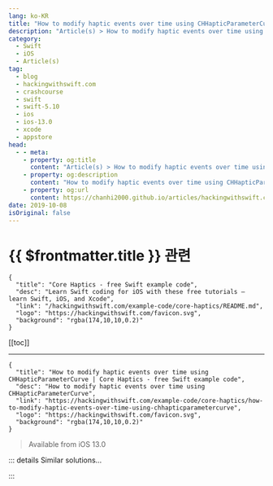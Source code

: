 ```yaml
---
lang: ko-KR
title: "How to modify haptic events over time using CHHapticParameterCurve"
description: "Article(s) > How to modify haptic events over time using CHHapticParameterCurve"
category:
  - Swift
  - iOS
  - Article(s)
tag: 
  - blog
  - hackingwithswift.com
  - crashcourse
  - swift
  - swift-5.10
  - ios
  - ios-13.0
  - xcode
  - appstore
head:
  - - meta:
    - property: og:title
      content: "Article(s) > How to modify haptic events over time using CHHapticParameterCurve"
    - property: og:description
      content: "How to modify haptic events over time using CHHapticParameterCurve"
    - property: og:url
      content: https://chanhi2000.github.io/articles/hackingwithswift.com/example-code/core-haptics/how-to-modify-haptic-events-over-time-using-chhapticparametercurve.html
date: 2019-10-08
isOriginal: false
---
```


# {{ $frontmatter.title }} 관련

```component VPCard
{
  "title": "Core Haptics - free Swift example code",
  "desc": "Learn Swift coding for iOS with these free tutorials – learn Swift, iOS, and Xcode",
  "link": "/hackingwithswift.com/example-code/core-haptics/README.md",
  "logo": "https://hackingwithswift.com/favicon.svg",
  "background": "rgba(174,10,10,0.2)"
}
```

[[toc]]

---

```component VPCard
{
  "title": "How to modify haptic events over time using CHHapticParameterCurve | Core Haptics - free Swift example code",
  "desc": "How to modify haptic events over time using CHHapticParameterCurve",
  "link": "https://hackingwithswift.com/example-code/core-haptics/how-to-modify-haptic-events-over-time-using-chhapticparametercurve",
  "logo": "https://hackingwithswift.com/favicon.svg",
  "background": "rgba(174,10,10,0.2)"
}
```

> Available from iOS 13.0

<!-- TODO: 작성 -->

<!-- 
Core Haptics gives us extraordinary control over vibration events, including one-off taps (transient haptics), longer vibrations (continuous haptics), and shaped vibrations (haptic parameter curves).

For example, if you wanted to make a vibration that started strong and faded away, you would use import CoreHaptics and create a property to store the haptic engine:

```swift
var engine: CHHapticEngine?
```

Then you would spin up the haptic engine like this:

```swift
guard CHHapticEngine.capabilitiesForHardware().supportsHaptics else { return }

do {
    engine = try CHHapticEngine()
    try engine?.start()
} catch {
    print("There was an error creating the engine: \(error.localizedDescription)")
}
```

Finally, you need to run this code whenever you want your haptic to play

```swift
// create a dull, strong haptic
let sharpness = CHHapticEventParameter(parameterID: .hapticSharpness, value: 0)
let intensity = CHHapticEventParameter(parameterID: .hapticIntensity, value: 1)

// create a curve that fades from 1 to 0 over one second
let start = CHHapticParameterCurve.ControlPoint(relativeTime: 0, value: 1)
let end = CHHapticParameterCurve.ControlPoint(relativeTime: 1, value: 0)

// use that curve to control the haptic strength
let parameter = CHHapticParameterCurve(parameterID: .hapticIntensityControl, controlPoints: [start, end], relativeTime: 0)

// create a continuous haptic event starting immediately and lasting one second
let event = CHHapticEvent(eventType: .hapticContinuous, parameters: [sharpness, intensity], relativeTime: 0, duration: 1)

// now attempt to play the haptic, with our fading parameter
do {
    let pattern = try CHHapticPattern(events: [event], parameterCurves: [parameter])

    let player = try engine?.makePlayer(with: pattern)
    try player?.start(atTime: 0)
} catch {
    // add your own meaningful error handling here!
    print(error.localizedDescription)
}
```

As you can see, it does take quite a bit of code to get a fairly basic effect. However, the reason for that is because Core Haptics allows us to create more complicated effects by adding more parameters, curves, and events – it’s a remarkably flexible API.

For example, we just created a fading continuous haptic, but we can actually combine that with multiple transient haptics to make an explosion effect: one fading buzz, with lots of smaller little pops going off at the same time.

To try this out, first make sure you follow the setup steps above, then use this code to create and play your haptic:

```swift
var events = [CHHapticEvent]()
var curves = [CHHapticParameterCurve]()

do {
    // create one continuous buzz that fades out
    let sharpness = CHHapticEventParameter(parameterID: .hapticSharpness, value: 0)
    let intensity = CHHapticEventParameter(parameterID: .hapticIntensity, value: 1)

    let start = CHHapticParameterCurve.ControlPoint(relativeTime: 0, value: 1)
    let end = CHHapticParameterCurve.ControlPoint(relativeTime: 1.5, value: 0)

    let parameter = CHHapticParameterCurve(parameterID: .hapticIntensityControl, controlPoints: [start, end], relativeTime: 0)
    let event = CHHapticEvent(eventType: .hapticContinuous, parameters: [sharpness, intensity], relativeTime: 0, duration: 1.5)
    events.append(event)
    curves.append(parameter)
}

for _ in 1...16 {
    // make some sparkles
    let sharpness = CHHapticEventParameter(parameterID: .hapticSharpness, value: 1)
    let intensity = CHHapticEventParameter(parameterID: .hapticIntensity, value: 1)
    let event = CHHapticEvent(eventType: .hapticTransient, parameters: [sharpness, intensity], relativeTime: TimeInterval.random(in: 0.1...1))
    events.append(event)
}

do {
    let pattern = try CHHapticPattern(events: events, parameterCurves: curves)

    let player = try engine?.makePlayer(with: pattern)
    try player?.start(atTime: 0)
} catch {
    print(error.localizedDescription)
}
```

By combining 16 random transient haptics with our fading continuous haptic, we can get an effect that feels great and can be bundled into a method for easier re-use – it’s a really neat special effect you can add to both apps and games.

-->

::: details Similar solutions…

<!--
/example-code/uikit/how-to-generate-haptic-feedback-with-uifeedbackgenerator">How to generate haptic feedback with UIFeedbackGenerator 
/example-code/core-haptics/how-to-detect-whether-haptic-event-playback-is-supported">How to modify haptic events over time using CHHapticParameterCurve 
/quick-start/swiftui/how-to-add-haptic-effects-using-sensory-feedback">How to add haptic effects using sensory feedback 
/quick-start/swiftui/how-to-detect-and-respond-to-key-press-events">How to detect and respond to key press events 
/quick-start/swiftui/how-to-respond-to-view-lifecycle-events-onappear-and-ondisappear">How to respond to view lifecycle events: onAppear() and onDisappear()</a>
-->

:::

